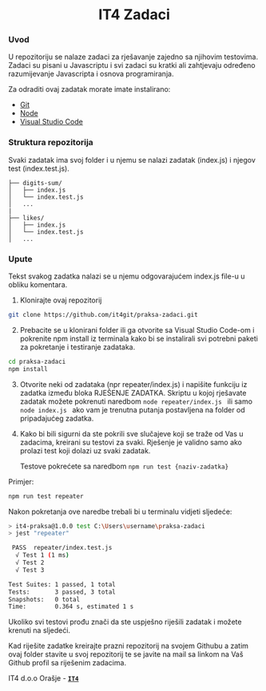 <h1 align="center">IT4 Zadaci</h1>

### Uvod

U repozitoriju se nalaze zadaci za rješavanje zajedno sa njihovim testovima. Zadaci su pisani u Javascriptu i svi zadaci su kratki ali zahtjevaju određeno razumijevanje Javascripta i osnova programiranja.

Za odraditi ovaj zadatak morate imate instalirano: 
-   [Git](https://git-scm.com/)
-   [Node](https://nodejs.org/en/)
-   [Visual Studio Code](https://code.visualstudio.com/)


### Struktura repozitorija

Svaki zadatak ima svoj folder i u njemu se nalazi zadatak (index.js) i njegov test (index.test.js). 

```ascii
├── digits-sum/
│   ├── index.js
│   └── index.test.js
│   ...
|
├── likes/
│   ├── index.js
│   └── index.test.js
│   ...
```

### Upute

Tekst svakog zadatka nalazi se u njemu odgovarajućem index.js file-u u obliku komentara. 

1.  Klonirajte ovaj repozitorij

```bash
git clone https://github.com/it4git/praksa-zadaci.git
```
2.  Prebacite se u klonirani folder ili ga otvorite sa Visual Studio Code-om i pokrenite npm install iz terminala kako bi se instalirali svi potrebni paketi za pokretanje i testiranje zadataka.

```bash
cd praksa-zadaci
npm install
```
3.  Otvorite neki od zadataka (npr repeater/index.js) i napišite funkciju iz zadatka između bloka RJEŠENJE ZADATKA. Skriptu u kojoj rješavate zadatak možete pokrenuti naredbom ```node repeater/index.js ``` ili samo ```node index.js ``` ako vam je trenutna putanja postavljena na folder od pripadajućeg zadatka.

4.  Kako bi bili sigurni da ste pokrili sve slučajeve koji se traže od Vas u zadacima, kreirani su testovi za svaki. Rješenje je validno samo ako prolazi test koji dolazi uz svaki zadatak.

    Testove pokrećete sa naredbom ```npm run test {naziv-zadatka}```

Primjer:
```bash
npm run test repeater
```
Nakon pokretanja ove naredbe trebali bi u terminalu vidjeti sljedeće:
```bash
> it4-praksa@1.0.0 test C:\Users\username\praksa-zadaci
> jest "repeater"

 PASS  repeater/index.test.js
  √ Test 1 (1 ms)
  √ Test 2
  √ Test 3

Test Suites: 1 passed, 1 total
Tests:       3 passed, 3 total
Snapshots:   0 total
Time:        0.364 s, estimated 1 s
```
Ukoliko svi testovi prođu znači da ste uspješno riješili zadatak i možete krenuti na sljedeći.

Kad riješite zadatke kreirajte prazni repozitorij na svojem Githubu a zatim ovaj folder stavite u svoj repozitorij te se javite na mail sa linkom na Vaš Github profil sa riješenim zadacima.


IT4 d.o.o Orašje  - **[`IT4`](https://it4.ltd)**
